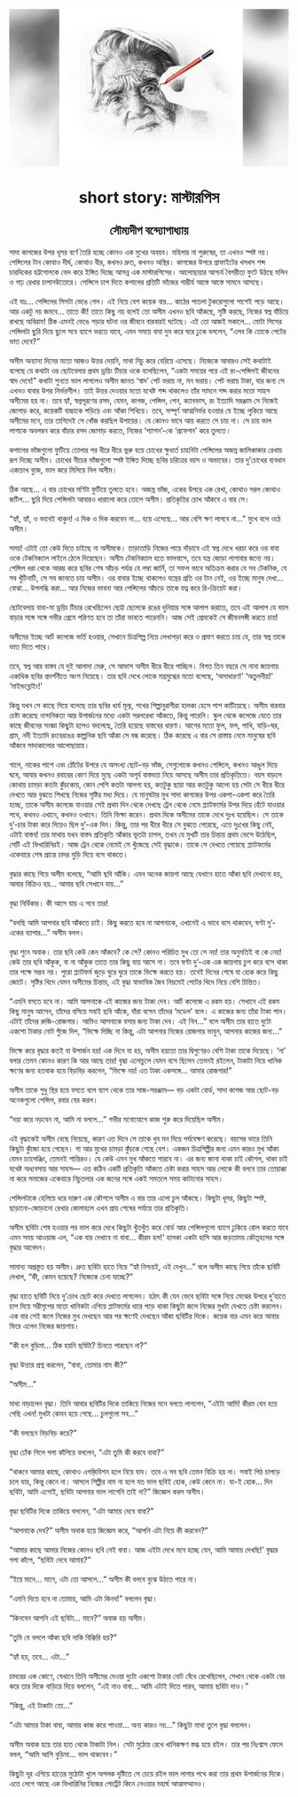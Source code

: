 <div align=center> <img src="../../metadata/images/rabibasariya/short-story:-মাস্টারপিস.jpg" align="center" ></div>
<h1 align=center>short story: মাস্টারপিস</h1>
<h2 align=center>সৌম্যদীপ বন্দ্যোপাধ্যায়</h2>
সাদা কাগজের উপর ধূসর বর্ণে তৈরি হচ্ছে কোনও এক মুখের অবয়ব। মহিলার না পুরুষের, তা এখনও স্পষ্ট নয়। পেন্সিলের টান কোথাও দীর্ঘ, কোথাও ধীর, কখনও দ্রুত, কখনও অস্থির। কাগজের উপরে গ্রাফাইটের খসখস শব্দ চারদিকের হট্টগোলকে ভেদ করে ইঙ্গিত দিচ্ছে আসন্ন এক মাস্টারপিসের। আলোছায়ার আশ্চর্য বৈপরীত্য ফুটে উঠছে মলিন ও গাঢ় রেখার চাপানউতোরে। পেন্সিলে চাপ দিতে কপালের প্রতিটি ভাঁজের গাম্ভীর্য আস্তে আস্তে সামনে আসছে।<br> <br>এই যাঃ… পেন্সিলের সিসটা ভেঙে গেল। এই নিয়ে বেশ কয়েক বার… কাঠের পাতলা টুকরোগুলো পাশেই পড়ে আছে। আর একটু নয় জমবে… তাতে কী! তাতে কিছু নয় বলেই তো অসীম এখনও ছবি আঁকছে, সৃষ্টি করছে, নিজের স্বপ্ন বাঁচিয়ে রাখছে অবিরাম! ঠিক এমনই ভেঙে পড়ার ঘটনা ওর জীবনে বারবারই ঘটেছে। এই তো আজই সকালে… মোটা সিসের পেন্সিলটা ছুরি দিয়ে ছুলে সবে ব্যাগে ভরতে যাবে, এমন সময়ে বাবা দুম করে ঘরে ঢুকে বললেন, “এসব কি তোকে পেটের ভাত দেবে?”<br> <br>অসীম অন্যান্য দিনের মতো আজও উত্তর দেয়নি, মাথা নিচু করে বেরিয়ে এসেছে। নিজেকে আবারও সেই কথাটাই বলেছে যে কথাটা ওর ছোটবেলার প্রথম ড্রয়িং টিচার ওকে বলেছিলেন, “একটা সময়ের পরে এই রং-পেন্সিলই জীবনের স্বাদ দেবে!” কথাটা শুনতে ভাল লাগলেও অসীম জানত ‘স্বাদ’ পেট ভরায় না, মন ভরায়। পেট ভরায় টাকা, যার জন্য সে এখনও বাবার উপর নির্ভরশীল। তাই উত্তর দেওয়ার মতো যথেষ্ট শব্দ থাকলেও তাঁর সামনে শব্দ করার মতো সাহস অসীমের হয় না। তবে হ্যাঁ, স্বপ্নপূরণের রসদ, যেমন, কাগজ, পেন্সিল, পেন, ক্যানভাস, রং ইত্যাদি সরঞ্জাম সে নিজেই জোগাড় করে, কয়েকটি বাচ্চাকে পড়িয়ে এবং আঁকা শিখিয়ে। তবে, সম্পূর্ণ আত্মনির্ভর হওয়ার যে ইচ্ছে লুকিয়ে আছে অসীমের মনে, তার তাগিদেই সে খোঁজ করছিল উপায়ের। যে কোনও ভাবে আয় করতে সে চায় না। সে চায় ভাল লাগাকে অবলম্বন করে বাঁচার রসদ জোগাড় করতে, নিজের ‘প্যাশন’-কে ‘প্রফেশন’ করে তুলতে।<br> <br>কপালের ভাঁজগুলো ফুটিয়ে তোলার পর ধীরে ধীরে ভুরু হয়ে চোখের ক্ষুধার্ত চাহনিটা পেন্সিলের অজস্র জালিকাকার রেখায় রূপ দিচ্ছে অসীম। চোখের নীচের ভাঁজগুলো স্পষ্ট ইঙ্গিত দিচ্ছে ছবির চরিত্রের বয়স ও অভাবের। তার দু’চোখের ব্যবধান একচোখ বুজে, ভাল করে মিলিয়ে নিল অসীম।<br> <br>ঠিক আছে… এ বার চোখের মণিটা ফুটিয়ে তুলতে হবে। অজস্র ভাঁজ, একের উপরে এক রেখা, কোথাও সরল কোথাও জটিল... ছুরি দিয়ে পেন্সিলটা আবারও ধারালো করে তোলে অসীম। প্রতিকৃতির চোখ আঁকবে এ বার সে।<br> <br>“হ্যাঁ, হ্যাঁ, ও ভাবেই থাকুন! এ দিক ও দিক করবেন না… হয়ে এসেছে… আর বেশি ক্ষণ লাগবে না…” মুখে বলে ওঠে অসীম।<br> <br>সময়! এটাই তো কেউ দিতে চাইছে না অসীমকে। তাড়াতাড়ি নিজের পায়ে দাঁড়াবে এই স্বপ্ন দেখে খরচা করে ওর বাবা ওকে টেকনিক্যাল লাইনে ঠেলে দিয়েছেন। অসীম টেকনিক্যাল হতে ভালবাসে, তবে যন্ত্র জোড়া লাগাবার জন্যে নয়। পেন্সিল ধরা থেকে আরম্ভ করে ছবির শেষ আঁচড় পর্যন্ত যে লম্বা জার্নি, তা সফল ভাবে অতিক্রম করার যে সব টেকনিক, যে সব খুঁটিনাটি, সে সব জানতে চায় অসীম। ওর বাবার ইচ্ছে থাকলেও যন্ত্রের প্রতি ওর টান নেই, ওর ইচ্ছে মানুষ দেখা… বোঝা… উপলব্ধি করা… আর নিজের ভাবনা আর পেন্সিলের আঁচড়ে তাকে যত্ন করে রি-ক্রিয়েট করা।<br> <br>ছোটবেলায় বাবা-মা ড্রয়িং টিচার রেখেছিলেন ছোট্ট ছেলেকে রঙের দুনিয়ার সঙ্গে আলাপ করাতে, তবে এই আলাপ যে বয়স বাড়ার সঙ্গে সঙ্গে গভীর প্রেমে পরিণত হবে তা তাঁরা ভাবতে পারেননি। আজ সেই প্রেমকেই সে জীবনসঙ্গী করতে চায়!<br> <br>অসীমের ইচ্ছে আর্ট কলেজে ভর্তি হওয়ার, সেখানে চিত্রশিল্প নিয়ে লেখাপড়া করে ও প্রমাণ করতে চায় যে, তার স্বপ্ন তাকে ভাত দিতে পারে।<br> <br>তবে, স্বপ্ন আর বাস্তব যে দুই আলাদা মেরু, সে আভাস অসীম ধীরে ধীরে পাচ্ছিল। বিগত তিন বছরে সে নানা জায়গায় একাধিক ছবির প্রদর্শনীতে অংশ নিয়েছে। তার ছবি দেখে লোকে মন্ত্রমুগ্ধের মতো বলেছে, ‘অসাধারণ!’ ‘অতুলনীয়!’ ‘মাইন্ডব্লোইং!’<br> <br>কিন্তু যখন সে কাছে গিয়ে বলেছে তার ছবির ধার্য মূল্য, শখের শিল্পানুরাগীরা হালকা হেসে পাশ কাটিয়েছে। অসীম বারবার চেষ্টা করেছে নান্দনিকতা আর উপার্জনের মধ্যে একটা সরলরেখা আঁকতে, কিন্তু পারেনি। স্কুল থেকে কলেজে যেতে তার কাছে জীবনের সংজ্ঞা কিছুটা হলেও বদলেছে, তৈরি হয়েছে বাস্তবের ধারণা। আগের মতো ফুল, ফল, পাখি, বাড়ি-ঘর, গ্রাম, নদী ইত্যাদি রংবেরঙের কাল্পনিক ছবি আঁকা সে বন্ধ করেছে। ঠিক করেছে এ বার সে রাস্তায় নেমে মানুষের ছবি আঁকবে সাদাকালোর আলোছায়ায়।<br> <br>গালে, নাকের পাশে এবং ঠোঁটের উপরে যে অসংখ্য ছোট-বড় ভাঁজ, সেগুলোকে কখনও পেন্সিলে, কখনও আঙুল দিয়ে ঘষে, আবার কখনও রবারের কোণ দিয়ে মুছে একটা অপূর্ব বাস্তবতা নিয়ে আসছে অসীম তার প্রতিকৃতিতে। বয়স বাড়লে কোথায় চামড়া কতটা কুঁচকোয়, কোন পেশি কতটা আলগা হয়, কতটুকু ছায়া আর কতটুকু আলো হয় সেটা সে ধীরে ধীরে দেখতে আর বুঝতে শিখছে নিজের সৃষ্টির মধ্য দিয়ে। যে মানুষটার মুখ সাদা কাগজের উপর একপা-একপা করে তৈরি হচ্ছে, তাকে অসীম কলেজে যাওয়ার সেই প্রথম দিন থেকে দেখছে ট্রেন থেকে নেমে প্ল্যাটফর্মের উপর দিয়ে হেঁটে যাওয়ার পথে, কখনও এখানে, কখনও ওখানে। তিনি ভিক্ষা করেন। প্রথম দিকে অসীমের তাকে দেখে দুঃখ হয়েছিল। সে তাকে দু’-চার টাকা করে দিয়েও ছিল দু’-এক দিন। কিন্তু, তার পর ধীরে ধীরে সে বুঝতে পেরেছে, এতে দুঃখের কিছু নেই, এটাই বাস্তব! তার মাথায় যখন বাস্তব প্রতিকৃতি আঁকার ভূতটা চাপল, তখন যে মুখটি তার চিন্তায় প্রথম ভেসে উঠেছিল, সেটি এই ভিখারিনিরই। আজ ট্রেন থেকে নেমেই সে খুঁজেছে সেই বৃদ্ধাকে। তাকে সে দেখতে পেয়েছে প্ল্যাটফর্মের একেবারে শেষ প্রান্তে চাদর মুড়ি দিয়ে বসে থাকতে।<br> <br>বৃদ্ধার কাছে গিয়ে অসীম বলেছে, “আমি ছবি আঁকি। এমন অনেক জায়গা আছে যেখানে হাতে আঁকা ছবি দেখানো হয়, আবার বিক্রিও হয়… আমার ছবি সেখানে যায়…”<br> <br>বৃদ্ধা নির্বিকার। কী আসে যায় এ সবে তার!<br> <br>“বলছি আমি আপনার ছবি আঁকতে চাই। কিছু করতে হবে না আপনাকে, এখানেই এ ভাবে বসে থাকবেন, ঘণ্টা দু’-একের ব্যাপার…” অসীম বলল।<br> <br>বৃদ্ধা শুনে অবাক। তার ছবি কেউ কেন আঁকবে? কে সে? কোনও পরিচিত মুখ তো সে নয়! তার অনুমতিই বা কে নেয়! কেউ তার ছবি আঁকুক, বা না আঁকুক তাতে তার কিছু যায় আসে না। তবে ঘণ্টা দু’-এক এক জায়গায় চুপ করে বসে থাকা তার পক্ষে সম্ভব নয়। পুরো প্ল্যাটফর্ম জুড়ে ঘুরে ঘুরে তাকে ভিক্ষে করতে হয়। তবেই দিনের শেষে যা হোক করে কিছু জোটে। সৃষ্টির খিদে যেমন অসীমের চিন্তায়, এই বৃদ্ধা স্বাভাবিক জৈব নিয়মেই পেটের খিদে নিয়ে বেশি চিন্তিত।<br> <br>“এমনি বসতে হবে না। আমি আপনাকে এই কাজের জন্য টাকা দেব। আর্ট কলেজে এ রকম হয়। সেখানে এই রকম কিছু মানুষ আসেন, তাঁদের বসিয়ে সবাই ছবি আঁকে, যাঁরা বসেন তাঁদের ‘মডেল’ বলে। এ কাজের জন্য তাঁরা টাকা পান। এটাই তাঁদের রুজি-রোজগার। আমিও আপনাকে বসার জন্য টাকা দেব। এই নিন…” বলে অসীম তার হাতে দুটো একশো টাকার নোট গুঁজে দিল, “ভিক্ষে দিচ্ছি না কিন্তু, এটা আপনার নিজের রোজগার ভাবুন, আপনার কাজের জন্য…”<br> <br>ভিক্ষে করে বৃদ্ধার কতই বা উপার্জন হয়! এক দিনে যা হয়, অসীম হয়তো তার দ্বিগুণেরও বেশি টাকা তাকে দিয়েছে। ‘না’ বলার তেমন কোনও কারণ কি আর আছে তার! বৃদ্ধা এলোচুলে যেমন বসে ছিলেন তেমনই রইলেন, টাকাটা নিয়ে খানিক ক্ষণের জন্য হতবাক হয়ে বিড়বিড় করলেন, “ভিক্ষে নয়! এত টাকা একসঙ্গে… আমার রোজগার!”<br> <br>অসীম তাকে শুধু স্থির হয়ে বসতে বলে ব্যাগ থেকে তার সাজ-সরঞ্জাম— বড় একটা বোর্ড, সাদা কাগজ আর ছোট-বড় অনেকগুলো পেন্সিল, রবার বের করল।<br> <br>“দয়া করে নড়বেন না, আমি না বললে...” গভীর মনোযোগে কাজ শুরু করে দিয়েছিল অসীম।<br> <br>এই বৃদ্ধাকেই অসীম বেছে নিয়েছে, কারণ এত দিনে সে তাকে খুব মন দিয়ে পর্যবেক্ষণ করেছে। বয়সের ভারে তিনি কিছুটা কুঁজো হয়ে গেছেন। গা আর মুখের চামড়া কুঁচকে গেছে বেশ। একজন চিত্রশিল্পীর জন্য এমন কারও মুখ আঁকা যেমন চ্যালেঞ্জিং, তেমনই শান্তিরও। যে কেউ এমন মুখ আঁকতে পারবে না। এর জন্য জানা থাকা চাই কৌশল, থাকা চাই যথেষ্ট অধ্যবসায় আর সাহস— এত কঠিন একটি প্রতিকৃতি আঁকতে চেষ্টা করার সাহস আর লোকে কী বলবে তার তোয়াক্কা না করে সমাজের একেবারে নিচুতলার এক জনের সঙ্গে একই সমতলে সময় কাটানোর সাহস।<br> <br>পেন্সিলটাকে হেলিয়ে ধরে দারুণ এক কৌশলে অসীম এ বার তার এলো চুল আঁকছে। কিছুটা ধূসর, কিছুটা স্পষ্ট, ছাড়ানো-জোড়ানো রেখার কোলাহলে এখন প্রায় শেষের পর্যায়ে তার প্রতিকৃতি।<br> <br>অসীম ছবিটা শেষ হওয়ার পর ভাল করে দেখে কিছুটা খুঁতখুঁত করে বোর্ড আর পেন্সিলগুলো ব্যাগে ঢুকিয়ে রোল করতে যাবে এমন সময় আওয়াজ এল, “এক বার দেখাবে না বাবা… কীরম হল!’ হালকা একটা হাসি আর জড়তাময় কৌতূহলের সঙ্গে বৃদ্ধার আবেদন।<br> <br>সামান্য অপ্রস্তুত হয় অসীম। দ্রুত ছবিটা হাতে নিয়ে “হ্যাঁ নিশ্চয়ই, এই দেখুন…” বলে অসীম কাছে গিয়ে তাঁকে ছবিটি দেখাল, “কী, কেমন হয়েছে? নিজেকে চেনা যাচ্ছে?”<br> <br>বৃদ্ধা হাতে ছবিটি নিয়ে দু’চোখ ছোট করে দেখতে লাগলেন। হঠাৎ কী যেন ভেবে ছবিটা সঙ্গে নিয়ে মেঝের উপরে দু’হাতে চাপ দিয়ে সরীসৃপের মতো খানিকটা এগিয়ে প্লাটফর্মের ধারে পড়ে থাকা কিছুটা জলে নিজের মুখটা দেখতে চেষ্টা করলেন। এক বার সেই জলে নিজের মুখ দেখছেন আর পর ক্ষণেই দেখছেন আঁকা ছবিটির দিকে। কয়েক বার এমন করে আবার ফিরে এলেন নিজের জায়গায়।<br> <br>“কী হল বুড়িমা… ঠিক হয়নি ছবিটা? চিনতে পারছেন না?”<br> <br>বৃদ্ধা উত্তরে প্রশ্ন করলেন, “বাবা, তোমার নাম কী?”<br> <br>“অসীম…”<br> <br>মাথা নাড়ালেন বৃদ্ধা। তিনি আবার ছবিটির দিকে তাকিয়ে নিজের মনে বলতে লাগলেন, “এইটা আমি! কীরম যেন হয়ে গেছি এখন! মুখটা কেমন হয়ে গেছে… চুলগুলো সব…”<br> <br>“কী বলছেন বিড়বিড় করে?”<br> <br>বৃদ্ধা ঢোঁক গিলে গলা কাঁপিয়ে বললেন, “এটা তুমি কী করবে বাবা?”<br> <br>“থাকবে আমার কাছে, কোথাও এগজ়িবিশন হলে নিয়ে যাব। তবে এ সব ছবি তেমন বিক্রি হয় না। সবাই পিঠ চাপড়ে চলে যায়, কিন্তু কেনে না। আসলে শিল্পীর নাম না হলে যত ভাল ছবিই হোক, কেউ কেনে না। যা-ই হোক… দিন ছবিটা, আমি এগোই, ছবিটা আপনার ভাল লাগেনি তাই না?” জিজ্ঞেস করল অসীম।<br> <br>বৃদ্ধা ছবিটির দিকে তাকিয়ে বললেন, “এটা আমায় দেবে বাবা?”<br> <br>“আপনাকে দেব?” অসীম অবাক হয়ে জিজ্ঞেস করে, “আপনি এটা নিয়ে কী করবেন?”<br> <br>“আমার কাছে আমার নিজের কোনও ছবি নেই বাবা। আজ এইটা দেখে মনে হচ্ছে যেন, আমি আমায় দেখছি!’ বৃদ্ধার গলা কাঁপে, “ছবিটা দেবে আমায়?”<br> <br>“ইয়ে মানে… মানে, এটা তো আসলে…” অসীম কী বলবে বুঝে উঠতে পারে না।<br> <br>“এমনি দিতে হবে না তোমায়, আমি এটা কিনব!” বললেন বৃদ্ধা।<br> <br>“কিনবেন আপনি এই ছবিটা… মানে?” অবাক হয় অসীম।<br> <br>“তুমি যে বললে আঁকা ছবি নাকি বিক্কিরি হয়?”<br> <br>“হ্যাঁ হয়, তবে… এটা...”<br> <br>চাদরের এক কোণে, যেখানে তিনি অসীমের দেওয়া দুটো একশো টাকার নোট বেঁধে রেখেছিলেন, সেখান থেকে একটা বের করে তার দিকে বাড়িয়ে দিয়ে বললেন, “এই নাও বাবা… আমি এটাই দিতে পারব, আমায় ছবিটা দাও।”<br> <br>“কিন্তু, এই টাকাটা তো...”<br> <br>“এটা আমার টাকা বাবা, আমার কাজ করে পাওয়া… অন্য কারও নয়…” কিছুটা মাথা তুলে বৃদ্ধা বললেন।<br> <br>অসীম অবাক হয়ে তার হাত থেকে টাকাটা নিল। সেটা মুঠোয় রেখে খানিকক্ষণ স্তব্ধ হয়ে রইল। তার পর নিঃশ্বাস ফেলে বলল, “আমি আসি বুড়িমা… ভাল থাকবেন।”<br> <br>কিছুটা দূর এগিয়ে হাতের মুঠোটা খুলে অপলক দৃষ্টিতে সে চেয়ে রইল ভাল লাগার পথে করা তার প্রথম উপার্জনের দিকে। এতে লেগে আছে এক ভিখারিনির নিজের পোর্ট্রেট কিনে নেওয়ার মহার্ঘ আত্মসম্মানও।

